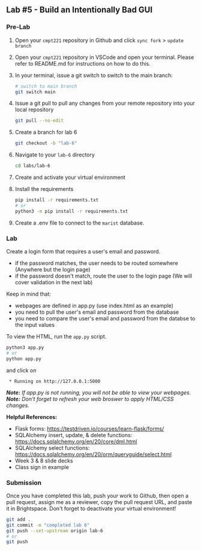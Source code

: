 ## Lab #5 - Build an Intentionally Bad GUI

### Pre-Lab
1. Open your `cmpt221` repository in Github and click `sync fork` > `update branch`

2. Open your `cmpt221` repository in VSCode and open your terminal. Please refer to README.md for instructions on how to do this. 
3. In your terminal, issue a git switch to switch to the main branch:
    ```bash
    # switch to main branch
    git switch main
    ```
4. Issue a git pull to pull any changes from your remote repository into your local repository
    ```bash
    git pull --no-edit
    ```
5. Create a branch for lab 6
    ```bash
    git checkout -b "lab-6" 
    ```

6. Navigate to your `lab-6` directory
    ```bash
    cd labs/lab-6
    ```

7. Create and activate your virtual environment
8. Install the requirements
    ```bash
    pip install -r requirements.txt
    # or
    python3 -m pip install -r requirements.txt
    ```
9. Create a .env file to connect to the `marist` database.


### Lab 
Create a login form that requires a user's email and password.
* if the password matches, the user needs to be routed somewhere (Anywhere but the login page)
* if the password doesn't match, route the user to the login page (We will cover validation in the next lab)

Keep in mind that:
* webpages are defined in app.py (use index.html as an example)
* you need to pull the user's email and password from the database
* you need to compare the user's email and password from the databse to the input values

To view the HTML, run the `app.py` script.

```bash
python3 app.py
# or
python app.py
```

and click on 
```
 * Running on http://127.0.0.1:5000
```

_**Note:** If app.py is not running, you will not be able to view your webpages._  
_**Note:** Don't forget to refresh your web broswer to apply HTML/CSS changes._

**Helpful References:**
* Flask forms: https://testdriven.io/courses/learn-flask/forms/
* SQLAlchemy insert, update, & delete functions: https://docs.sqlalchemy.org/en/20/core/dml.html
* SQLAlchemy select functions: https://docs.sqlalchemy.org/en/20/orm/queryguide/select.html
* Week 3 & 8 slide decks
* Class sign in example


### Submission
Once you have completed this lab, push your work to Github, then open a pull request, assign me as a reviewer, copy the pull request URL, and paste it in Brightspace. Don't forget to deactivate your virtual environment!

```bash
git add .
git commit -m "completed lab 6"
git push --set-upstream origin lab-6
# or
git push
```
